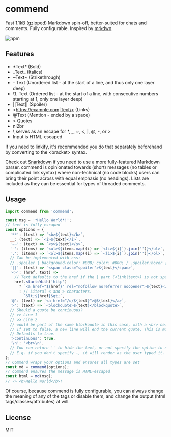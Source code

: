 # commend

Fast 1.1kB (gzipped) Markdown spin-off, better-suited for chats and comments. Fully configurable. Inspired by [mrkdwn](https://api.slack.com/messaging/composing/formatting).

![npm](https://img.shields.io/npm/v/commend)

## Features

- \*Text\* (Bold)
- \_Text\_ (Italics)
- ~Text~ (Strikethrough)
- \- Text (Unordered list - at the start of a line, and thus only one layer deep)
- \1. Text (Ordered list - at the start of a line, with consecutive numbers starting at 1, only one layer deep)
- ||Text|| (Spoiler)
- \<https://example.com|Text\> (Links)
- @Text (Mention - ended by a space)
- \> Quotes
- nl2br
- \\ serves as an escape for \*, \_, ~, <, |, @, -, or >
- Input is HTML-escaped

If you need to linkify, it's recommended you do that separately beforehand by converting to the \<bracket\> syntax.

Check out [Snarkdown](https://github.com/developit/snarkdown) if you need to use a more fully-featured Markdown parser. commend is opinionated towards (short) messages (no tables or complicated link syntax) where non-technical (no code blocks) users can bring their point across with equal emphasis (no headings). Lists are included as they can be essential for types of threaded comments.

## Usage

```js
import commend from 'commend';

const msg = '*Hello World*!';
// text is fully escaped
const options = {
  '**': (text) => `<b>${text}</b>`,
  __: (text) => `<i>${text}</i>`,
  '~~': (text) => `<s>${text}</s>`,
  '-': (items) => `<ul>${items.map((i) => `<li>${i}`).join('')}</ul>`,
  '.': (items) => `<ol>${items.map((i) => `<li>${i}`).join('')}</ol>`,
  // Can be implemented with css:
  // .spoiler { background-color: #000; color: #000; } .spoiler:hover { color: #fff; }
  '||': (text) => `<span class="spoiler">${text}</span>`,
  '<>': (href, text) =>
    // Text defaults to the href if the | part (<link|text>) is not specified
    href.startsWith('http')
      ? `<a href="${href}" rel="nofollow noreferrer noopener">${text}</a>`
      : // Literal < and > characters.
        `&lt;${href}&gt;`,
  '@': (text) => `<a href="/u/${text}">@${text}</a>`,
  '>': (text) => `<blockquote>${text}</blockquote>`,
  // Should a quote be continuous?
  // >> Line 1
  // >> Line 2
  // would be part of the same blockquote in this case, with a <br> newline.
  // If set to false, a new line will end the current quote. This is more desirable for greentexting.
  // Defaults to true.
  '>continuous': true,
  '\n': '<br>\n',
  // You can return '' to hide the text, or not specify the option to not perform that transform
  // E.g. if you don't specify -, it will render as the user typed it.
};
// Commend wraps your options and ensures all types are set
const md = commend(options);
// commend ensures the message is HTML-escaped
const html = md(msg);
// -> <b>Hello World</b>!
```

Of course, because commend is fully configurable, you can always change the meaning of any of the tags or disable them, and change the output (html tags/classes/attributes) at will.

## License

MIT
